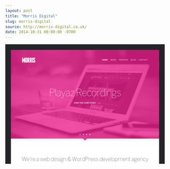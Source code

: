 ```yaml
---
layout: post
title: "Morris Digital"
slug: morris-digital
source: http://morris-digital.co.uk/
date: 2014-10-31 00:00:00 -0700
---
```


<img src="/assets/img/screenshots/morris-digital.jpg">
